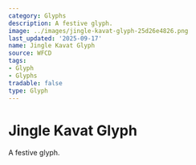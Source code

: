 ```yaml
---
category: Glyphs
description: A festive glyph.
image: ../images/jingle-kavat-glyph-25d26e4826.png
last_updated: '2025-09-17'
name: Jingle Kavat Glyph
source: WFCD
tags:
- Glyph
- Glyphs
tradable: false
type: Glyph
---
```


# Jingle Kavat Glyph

A festive glyph.

